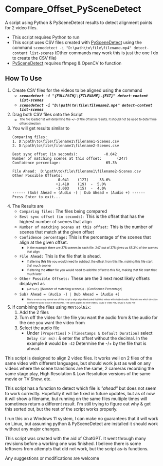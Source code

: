 # Compare_Offset_PySceneDetect
 A script using Python & PySceneDetect results to detect alignment points for 2 video files.

* This script requires Python to run
* This script uses CSV files created with [PySceneDetect](https://www.scenedetect.com/) using the command `scenedetect -i "D:\path\to\file\filename.mp4" detect-content list-scenes` (Other commands may work this is just the one I do to create the CSV file)
* [PySceneDetect](https://www.scenedetect.com/) requires ffmpeg & OpenCV to function

## How To Use
1) Create CSV files for the videos to be aligned using the command 
    -  ***`scenedetect -i "{FULLPATH}\{FILENAME}.{EXT}" detect-content list-scenes`***
    -  ***`scenedetect -i "D:\path\to\file\filename2.mp4" detect-content list-scenes`***
2) Drag both CSV files onto the Script
    - <sup><sub>The file loaded 1st will determine the +/- of the offset in results. It should not be used to determine offset direction</sub></sup>
3) You will get results similar to
    ```
    Comparing files:
    1. D:\path\to\file\filename1\filename1-Scenes.csv
    2. D:\path\to\file\filename1\filename2-Scenes.csv
    
    Best sync offset (in seconds):            -0.042
    Number of matching scenes at this offset:       (247)
    Confidence percentage:                     65.3%

    File Ahead:  D:\path\to\file\filename1\filename2-Scenes.csv
    Other Possible Offsets:
                        -0.041    (127)  -  33.6%
                        +1.418    (19)  -  5.0%
                        -3.003    (15)  -  4.0%
    ------ (Sub) Ahead = (Audio -) | Dub Ahead = (Audio +) ------
    Press Enter to exit...
4) The Results are
    - `Comparing files:` The files being compared
    - `Best sync offset (in seconds):` This is the offset that has the highest number of scenes that align
    - `Number of matching scenes at this offset:` This is the number of scenes that match at the given offset
    - `Confidence percentage:` This is the percentage of the scenes that align at the given offset. 
      - <sub><sup>In the example there are 378 scenes in each file. 247 out of 378 gives us 65.3% of the scenes that align</sub></sup>
    - `File Ahead:` This is the file that is ahead. 
      - <sub><sup>If altering ***this*** file you would need to subtract the offset from this file, making this file start that much sooner</sub></sup>
      - <sub><sup>If altering the ***other*** file you would need to add the offset to this file, making that file start that much later</sub></sup>
    - `Other Possible Offsets:` These are the 3 next most likely offsets displayed as 
      - <sub><sup>`{offset}`  ({Number of matching scenes}) - {Confidence Percentage}</sub></sup>
    - `Sub) Ahead = (Audio -) | Dub Ahead = (Audio +)` 
      - <sub><sup><sub><sup>This is a note as my normal use of this script is align align Hardcoded Subtitled videos with dubbed audio. This tells me which direction to offset the audio track in MKVtoolNix. The same applies to other videos; (Sub) is Video File, (Dub) is Audio File</sub></sup></sub></sup>
5) If combining the files using `MKVtoolNix`:
    1) Add the 2 files
    2) Turn off the video for the file you want the audio from & the audio for the one you want the video from
    3) Select the audio file
       - Under `[Properties]` > `[Timestamps & Default Duration]` select `Delay (in ms):` & enter the offset without the decimal. In the example it would be `-42` Determine the -/+ by the file that is ahead.


This script is designed to align 2 video files. It works well on 2 files of the same video with different languages, but should work just as well on any videos where the scene transitions are the same, 2 cameras recording the same stage play, High Resolution & Low Resolution versions of the same movie or TV Show, etc. 

This script has a function to detect which file is *"ahead"* but does not seem to work correctly. Hopefully it will be fixed in future updates, but as of now it will show a filename, but running on the same files multiple times will sometimes return a different result. I'm still trying to figure out why & get this sorted out, but the rest of the script works properly. 

I run this on a Windows 11 system, I can make no guarantees that it will work on Linux, but assuming python & PySceneDetect are installed it should work without any major changes.

This script was created with the aid of ChatGPT. It went through many revisions before a working one was finished. I believe there is some leftovers from attempts that did not work, but the script as-is functions.

Any suggestions or modifications are welcome